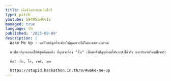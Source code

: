 ```yaml
---
title: เมื่อชีวิตสงบสุขเกินไป!
type: pitch
youtube: S94MSaHKvIs
managed: true
language: th
published: '2025-08-09'
description: |
  Wake Me Up - นาฬิกาปลุกที่จะช่วยให้คุณซวยได้ในบางสถานการณ์

  นาฬิกาปลุกคอนเซ็ปต์สุดย้อนแย้ง ที่คุณจะต้อง "ตื่น" เพื่อมาตั้งปลุกก่อนที่มันจะดังได้จริง และยังมาพร้อมฟีเจอร์สำหรับปลุกเพื่อนทั้งกลุ่ม เพียงแค่เข้าร่วมกลุ่มเดียวกันและส่งเสียงปลุกหากันได้ทันที เป็นแอปพลิเคชันที่ออกแบบมาเพื่อทำลายความสงบสุขในยามเช้าและทดสอบมิตรภาพของคุณกับเพื่อนๆ ไปพร้อมกัน

  ทีม: เก๊า, โอ, เจฟ, เบล

  https://stupid.hackathon.in.th/9/#wake-me-up
---
```

